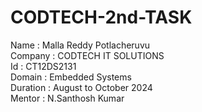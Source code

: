 # CODTECH-2nd-TASK

Name : Malla Reddy Potlacheruvu                                                                                                                                                                                        
Company : CODTECH IT SOLUTIONS                                                                                                                                                                                         
Id : CT12DS2131                                                                           
Domain : Embedded Systems                                                                                                               
Duration : August to October 2024                                                         
Mentor : N.Santhosh Kumar                                                                  
